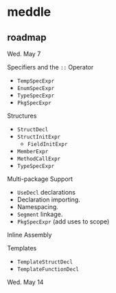 # meddle

## roadmap

Wed. May 7

Specifiers and the `::` Operator
- `TempSpecExpr`
- `EnumSpecExpr`
- `TypeSpecExpr`
- `PkgSpecExpr`

Structures
- `StructDecl`
- `StructInitExpr`
  - `FieldInitExpr`
- `MemberExpr`
- `MethodCallExpr`
- `TypeSpecExpr`

Multi-package Support
- `UseDecl` declarations
- Declaration importing.
- Namespacing.
- `Segment` linkage.
- `PkgSpecExpr` (add uses to scope)

Inline Assembly

Templates
- `TemplateStructDecl`
- `TemplateFunctionDecl`

Wed. May 14

